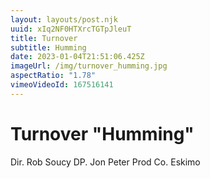 ```yaml
---
layout: layouts/post.njk
uuid: xIq2NF0HTXrcTGTpJleuT
title: Turnover
subtitle: Humming
date: 2023-01-04T21:51:06.425Z
imageUrl: /img/turnover_humming.jpg
aspectRatio: "1.78"
vimeoVideoId: 167516141
---
```


# Turnover "Humming"

Dir. Rob Soucy
DP. Jon Peter
Prod Co. Eskimo
